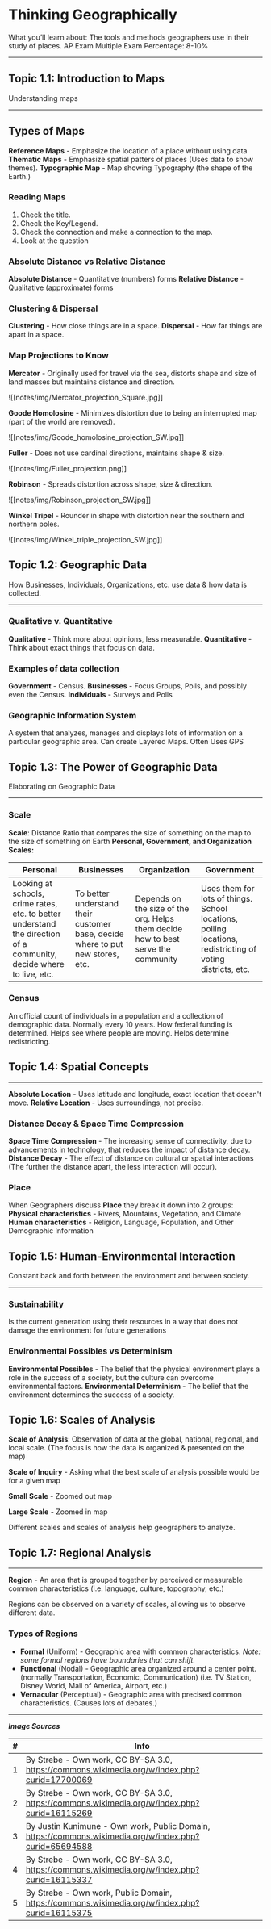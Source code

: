 # Thinking Geographically
What you’ll learn about: The tools and methods geographers use in their study of places.
AP Exam Multiple Exam Percentage: 8-10%

---

## Topic 1.1: Introduction to Maps
Understanding maps

---

## Types of Maps

**Reference Maps** - Emphasize the location of a place without using data
**Thematic Maps** - Emphasize spatial patters of places (Uses data to show themes).
**Typographic Map** - Map showing Typography (the shape of the Earth.)

### Reading Maps
1. Check the title.
2. Check the Key/Legend.
3. Check the connection and make a connection to the map.
4. Look at the question

### Absolute Distance vs Relative Distance
**Absolute Distance** - Quantitative (numbers) forms
**Relative Distance** - Qualitative (approximate) forms

### Clustering & Dispersal
**Clustering** - How close things are in a space.
**Dispersal** - How far things are apart in a space.

### Map Projections to Know
**Mercator** - Originally used for travel via the sea, distorts shape and size of land masses but maintains distance and direction.

![[notes/img/Mercator_projection_Square.jpg]]

**Goode Homolosine** - Minimizes distortion due to being an interrupted map (part of the world are removed).

![[notes/img/Goode_homolosine_projection_SW.jpg]]

**Fuller** - Does not use cardinal directions, maintains shape & size.

![[notes/img/Fuller_projection.png]]

**Robinson** - Spreads distortion across shape, size & direction.

![[notes/img/Robinson_projection_SW.jpg]]

**Winkel Tripel** - Rounder in shape with distortion near the southern and northern poles.

![[notes/img/Winkel_triple_projection_SW.jpg]]

## Topic 1.2: Geographic Data
How Businesses, Individuals, Organizations, etc. use data & how data is collected.

---

### Qualitative v. Quantitative

**Qualitative** - Think more about opinions, less measurable.
**Quantitative** - Think about exact things that focus on data.

### Examples of data collection

**Government** - Census.
**Businesses** - Focus Groups, Polls, and possibly even the Census.
**Individuals** - Surveys and Polls

### Geographic Information System
A system that analyzes, manages and displays lots of information on a particular geographic area.
Can create Layered Maps.
Often Uses GPS

## Topic 1.3: The Power of Geographic Data
Elaborating on Geographic Data

---
### Scale
**Scale**: Distance Ratio that compares the size of something on the map to the size of something on Earth
**Personal, Government, and Organization Scales:**

| Personal | Businesses | Organization | Government |
| --- | --- | --- | --- |
| Looking at schools, crime rates, etc. to better understand the direction of a community, decide where to live, etc. | To better understand their customer base, decide where to put new stores, etc. | Depends on the size of the org. Helps them decide how to best serve the community | Uses them for lots of things. School locations, polling locations, redistricting of voting districts, etc. | 

### Census
An official count of individuals in a population and a collection of demographic data.
Normally every 10 years.
How federal funding is determined.
Helps see where people are moving.
Helps determine redistricting.

## Topic 1.4: Spatial Concepts
---

**Absolute Location** - Uses latitude and longitude, exact location that doesn't move.
**Relative Location** - Uses surroundings, not precise.

### Distance Decay & Space Time Compression

**Space Time Compression** - The increasing sense of connectivity, due to advancements in technology, that reduces the impact of distance decay.
**Distance Decay** - The effect of distance on cultural or spatial interactions (The further the distance apart, the less interaction will occur).

### Place

When Geographers discuss **Place** they break it down into 2 groups:
**Physical characteristics** - Rivers, Mountains, Vegetation, and Climate
**Human characteristics** - Religion, Language, Population, and Other Demographic Information

## Topic 1.5: Human-Environmental Interaction
Constant back and forth between the environment and between society.

---

### Sustainability
Is the current generation using their resources in a way that does not damage the environment for future generations

### Environmental Possibles vs Determinism 
**Environmental Possibles** -  The belief that the physical environment plays a role in the success of a society, but the culture can overcome environmental factors.
**Environmental Determinism** - The belief that the environment determines the success of a society.

## Topic 1.6: Scales of Analysis

**Scale of Analysis**: Observation of data at the global, national, regional, and local scale. (The focus is how the data is organized & presented on the map)

**Scale of Inquiry** - Asking what the best scale of analysis possible would be for a given map

**Small Scale** - Zoomed out map

**Large Scale** - Zoomed in map

Different scales and scales of analysis help geographers to analyze.

## Topic 1.7: Regional Analysis

--- 

**Region** - An area that is grouped together by perceived or measurable common characteristics (i.e. language, culture, topography, etc.)

Regions can be observed on a variety of scales, allowing us to observe different data.

### Types of Regions
- **Formal** (Uniform) - Geographic area with common characteristics. *Note: some formal regions have boundaries that can shift.*
- **Functional** (Nodal) - Geographic area organized around a center point. (normally Transportation, Economic, Communication) (i.e. TV Station, Disney World, Mall of America, Airport, etc.)
- **Vernacular** (Perceptual) - Geographic area with precised common characteristics. (Causes lots of debates.)


---

***Image Sources***

| # | Info |
| --- | --- |
|1| By Strebe - Own work, CC BY-SA 3.0, https://commons.wikimedia.org/w/index.php?curid=17700069 | |
|2| By Strebe - Own work, CC BY-SA 3.0, https://commons.wikimedia.org/w/index.php?curid=16115269| |
|3| By Justin Kunimune - Own work, Public Domain, https://commons.wikimedia.org/w/index.php?curid=65694588| 
|4| By Strebe - Own work, CC BY-SA 3.0, https://commons.wikimedia.org/w/index.php?curid=16115337
|5| By Strebe - Own work, Public Domain, https://commons.wikimedia.org/w/index.php?curid=16115375
